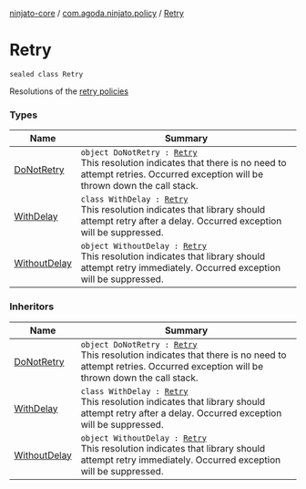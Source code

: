 [ninjato-core](../../index.md) / [com.agoda.ninjato.policy](../index.md) / [Retry](./index.md)

# Retry

`sealed class Retry`

Resolutions of the [retry policies](../-retry-policy/index.md)

### Types

| Name | Summary |
|---|---|
| [DoNotRetry](-do-not-retry.md) | `object DoNotRetry : `[`Retry`](./index.md)<br>This resolution indicates that there is no need to attempt retries. Occurred exception will be thrown down the call stack. |
| [WithDelay](-with-delay/index.md) | `class WithDelay : `[`Retry`](./index.md)<br>This resolution indicates that library should attempt retry after a delay. Occurred exception will be suppressed. |
| [WithoutDelay](-without-delay.md) | `object WithoutDelay : `[`Retry`](./index.md)<br>This resolution indicates that library should attempt retry immediately. Occurred exception will be suppressed. |

### Inheritors

| Name | Summary |
|---|---|
| [DoNotRetry](-do-not-retry.md) | `object DoNotRetry : `[`Retry`](./index.md)<br>This resolution indicates that there is no need to attempt retries. Occurred exception will be thrown down the call stack. |
| [WithDelay](-with-delay/index.md) | `class WithDelay : `[`Retry`](./index.md)<br>This resolution indicates that library should attempt retry after a delay. Occurred exception will be suppressed. |
| [WithoutDelay](-without-delay.md) | `object WithoutDelay : `[`Retry`](./index.md)<br>This resolution indicates that library should attempt retry immediately. Occurred exception will be suppressed. |
